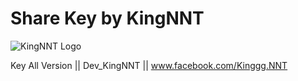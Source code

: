 # Share Key by KingNNT
![KingNNT Logo](https://i.imgur.com/tMlmOvw.png)

Key All Version || Dev_KingNNT || www.facebook.com/Kinggg.NNT
